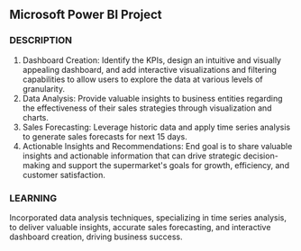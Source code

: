 ## Microsoft Power BI Project  
### DESCRIPTION  
 1. Dashboard Creation: Identify the KPIs, design an intuitive and visually appealing dashboard, and add interactive visualizations and filtering capabilities to allow users to explore the data at various levels of granularity.  
 2. Data Analysis: Provide valuable insights to business entities regarding the effectiveness of their sales strategies through visualization and charts.
 3. Sales Forecasting: Leverage historic data and apply time series analysis to generate sales forecasts for next 15 days.
 4. Actionable Insights and Recommendations: End goal is to share valuable insights and actionable information that can drive strategic decision-making and support the supermarket's goals for growth, efficiency, and customer satisfaction.  
### LEARNING  
Incorporated data analysis techniques, specializing in time series analysis, to deliver valuable insights, accurate sales forecasting, and interactive dashboard creation, driving business success.
